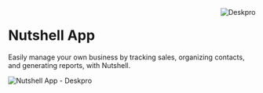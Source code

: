 <img align="right" alt="Deskpro" src="https://raw.githubusercontent.com/DeskproApps/nutshell/master/docs/assets/deskpro-logo.svg" />

# Nutshell App

Easily manage your own business by tracking sales, organizing contacts, and generating reports, with Nutshell.

![Nutshell App - Deskpro](https://raw.githubusercontent.com/DeskproApps/nutshell/master/docs/assets/nutshell_screenshot_01.png)
